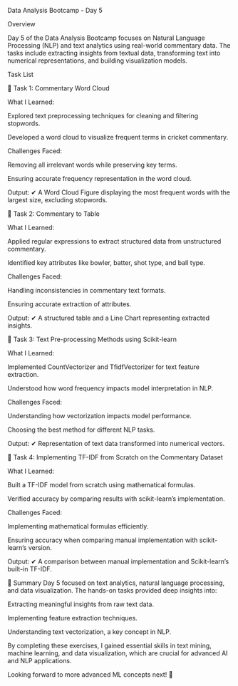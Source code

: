 Data Analysis Bootcamp - Day 5

Overview

Day 5 of the Data Analysis Bootcamp focuses on Natural Language Processing (NLP) and text analytics using real-world commentary data. The tasks include extracting insights from textual data, transforming text into numerical representations, and building visualization models.

Task List

📖 Task 1: Commentary Word Cloud

What I Learned:

Explored text preprocessing techniques for cleaning and filtering stopwords.

Developed a word cloud to visualize frequent terms in cricket commentary.

Challenges Faced:

Removing all irrelevant words while preserving key terms.

Ensuring accurate frequency representation in the word cloud.

Output:
✔ A Word Cloud Figure displaying the most frequent words with the largest size, excluding stopwords.

📖 Task 2: Commentary to Table

What I Learned:

Applied regular expressions to extract structured data from unstructured commentary.

Identified key attributes like bowler, batter, shot type, and ball type.

Challenges Faced:

Handling inconsistencies in commentary text formats.

Ensuring accurate extraction of attributes.

Output:
✔ A structured table and a Line Chart representing extracted insights.

📖 Task 3: Text Pre-processing Methods using Scikit-learn

What I Learned:

Implemented CountVectorizer and TfidfVectorizer for text feature extraction.

Understood how word frequency impacts model interpretation in NLP.

Challenges Faced:

Understanding how vectorization impacts model performance.

Choosing the best method for different NLP tasks.

Output:
✔ Representation of text data transformed into numerical vectors.

📖 Task 4: Implementing TF-IDF from Scratch on the Commentary Dataset

What I Learned:

Built a TF-IDF model from scratch using mathematical formulas.

Verified accuracy by comparing results with scikit-learn’s implementation.

Challenges Faced:

Implementing mathematical formulas efficiently.

Ensuring accuracy when comparing manual implementation with scikit-learn’s version.

Output:
✔ A comparison between manual implementation and Scikit-learn’s built-in TF-IDF.

🔔 Summary
Day 5 focused on text analytics, natural language processing, and data visualization. The hands-on tasks provided deep insights into:

Extracting meaningful insights from raw text data.

Implementing feature extraction techniques.

Understanding text vectorization, a key concept in NLP.

By completing these exercises, I gained essential skills in text mining, machine learning, and data visualization, which are crucial for advanced AI and NLP applications.

Looking forward to more advanced ML concepts next! 🚀
